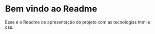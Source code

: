 # Bem vindo ao Readme # 

Esse é o Readme de apresentação do projeto com as tecnologias html e css. 